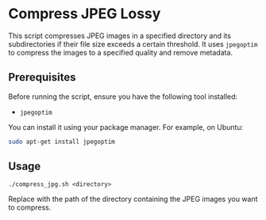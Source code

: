 # Compress JPEG Lossy

This script compresses JPEG images in a specified directory and its subdirectories if their file size exceeds a certain threshold. It uses `jpegoptim` to compress the images to a specified quality and remove metadata.

## Prerequisites

Before running the script, ensure you have the following tool installed:

- `jpegoptim`

You can install it using your package manager. For example, on Ubuntu:

```bash
sudo apt-get install jpegoptim
```

## Usage

```
./compress_jpg.sh <directory>
```

Replace <directory> with the path of the directory containing the JPEG images you want to compress.
